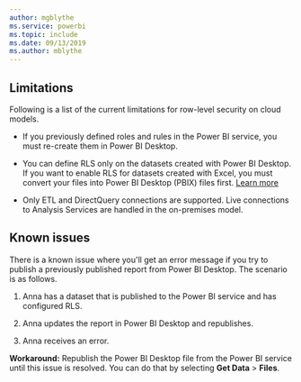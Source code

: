 ```yaml
---
author: mgblythe
ms.service: powerbi
ms.topic: include
ms.date: 09/13/2019
ms.author: mblythe
---
```


## Limitations

Following is a list of the current limitations for row-level security on cloud models.

* If you previously defined roles and rules in the Power BI service, you must re-create them in Power BI Desktop.

* You can define RLS only on the datasets created with Power BI Desktop. If you want to enable RLS for datasets created with Excel, you must convert your files into Power BI Desktop (PBIX) files first. [Learn more](../desktop-import-excel-workbooks.md)

* Only ETL and DirectQuery connections are supported. Live connections to Analysis Services are handled in the on-premises model.

## Known issues

There is a known issue where you'll get an error message if you try to publish a previously published report from Power BI Desktop. The scenario is as follows.

1. Anna has a dataset that is published to the Power BI service and has configured RLS.

1. Anna updates the report in Power BI Desktop and republishes.

1. Anna receives an error.

**Workaround:** Republish the Power BI Desktop file from the Power BI service until this issue is resolved. You can do that by selecting **Get Data** > **Files**.

